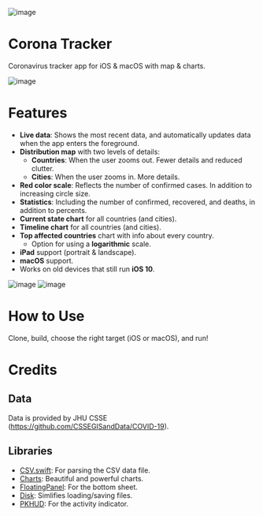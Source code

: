 ![image](https://user-images.githubusercontent.com/121827/76154001-f278c600-60e5-11ea-9d79-7d38eef3738b.png)

# Corona Tracker 
Coronavirus tracker app for iOS & macOS with map &amp; charts.

![image](https://user-images.githubusercontent.com/121827/76356430-fe06ff80-6326-11ea-8107-60f900a73016.png)

# Features
* __Live data__: Shows the most recent data, and automatically updates data when the app enters the foreground.
* __Distribution map__ with two levels of details:
  * __Countries__: When the user zooms out. Fewer details and reduced clutter.
  * __Cities__: When the user zooms in. More details.
* __Red color scale__: Reflects the number of confirmed cases. In addition to increasing circle size.
* __Statistics__: Including the number of confirmed, recovered, and deaths, in addition to percents.
* __Current state chart__ for all countries (and cities).
* __Timeline chart__ for all countries (and cities).
* __Top affected countries__ chart with info about every country.
  * Option for using a __logarithmic__ scale.
* __iPad__ support (portrait & landscape).
* __macOS__ support.
* Works on old devices that still run __iOS 10__.

![image](https://user-images.githubusercontent.com/121827/76356895-bd5bb600-6327-11ea-8433-06bede40a799.png)
![image](https://user-images.githubusercontent.com/121827/76235095-af306b80-623b-11ea-89df-5e5942318935.png)

# How to Use
Clone, build, choose the right target (iOS or macOS), and run!

# Credits
## Data
Data is provided by JHU CSSE (https://github.com/CSSEGISandData/COVID-19).

## Libraries
* [CSV.swift](https://github.com/yaslab/CSV.swift): For parsing the CSV data file.
* [Charts](https://github.com/danielgindi/Charts): Beautiful and powerful charts.
* [FloatingPanel](https://github.com/SCENEE/FloatingPanel): For the bottom sheet.
* [Disk](https://github.com/saoudrizwan/Disk): Simlifies loading/saving files.
* [PKHUD](https://github.com/Hengyu/PKHUD): For the activity indicator.
